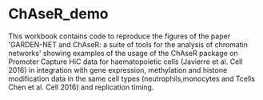 # ChAseR_demo
This workbook contains code to reproduce the figures of the paper 'GARDEN-NET and ChAseR: a suite of tools for the analysis of chromatin networks' showing examples of the usage of the ChAseR package on Promoter Capture HiC data for haematopoietic cells  (Javierre et al. Cell 2016) in integration with gene expression, methylation and histone modification data in the same cell types (neutrophils,monocytes and Tcells Chen et al. Cell 2016) and replication timing.
